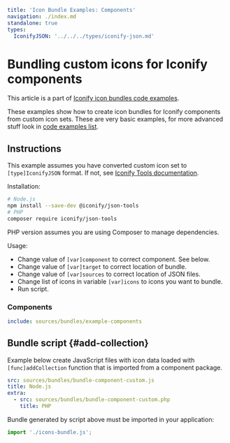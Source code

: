 ```yaml
title: 'Icon Bundle Examples: Components'
navigation: ./index.md
standalone: true
types:
  IconifyJSON: '../../../types/iconify-json.md'
```

# Bundling custom icons for Iconify components

This article is a part of [Iconify icon bundles code examples](./index.md).

These examples show how to create icon bundles for Iconify components from custom icon sets. These are very basic examples, for more advanced stuff look in [code examples list](./index.md).

## Instructions

This example assumes you have converted custom icon set to `[type]IconifyJSON` format. If not, see [Iconify Tools documentation](../../../tools/node/index.md).

Installation:

```bash
# Node.js
npm install --save-dev @iconify/json-tools
# PHP
composer require iconify/json-tools
```

PHP version assumes you are using Composer to manage dependencies.

Usage:

- Change value of `[var]component` to correct component. See below.
- Change value of `[var]target` to correct location of bundle.
- Change value of `[var]sources` to correct location of JSON files.
- Change list of icons in variable `[var]icons` to icons you want to bundle.
- Run script.

### Components

```yaml
include: sources/bundles/example-components
```

## Bundle script {#add-collection}

Example below create JavaScript files with icon data loaded with `[func]addCollection` function that is imported from a component package.

```yaml
src: sources/bundles/bundle-component-custom.js
title: Node.js
extra:
  - src: sources/bundles/bundle-component-custom.php
    title: PHP
```

Bundle generated by script above must be imported in your application:

```js
import './icons-bundle.js';
```

